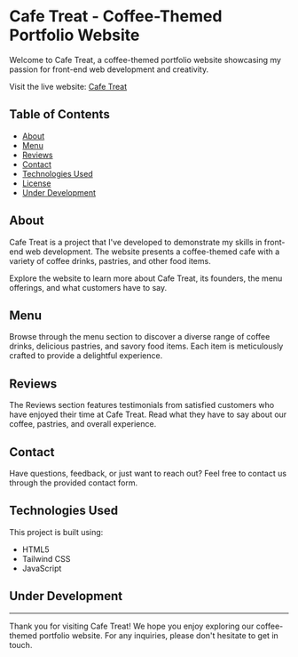 # Cafe Treat - Coffee-Themed Portfolio Website

Welcome to Cafe Treat, a coffee-themed portfolio website showcasing my passion for front-end web development and creativity.
<!-- ![Preview Image](assets\images\preview-img\preview.png) -->

Visit the live website: [Cafe Treat](https://cafe-treat.vercel.app/)

## Table of Contents

- [About](#about)
- [Menu](#menu)
- [Reviews](#reviews)
- [Contact](#contact)
- [Technologies Used](#technologies-used)
- [License](#license)
- [Under Development](#under-development)

## About

Cafe Treat is a project that I've developed to demonstrate my skills in front-end web development. The website presents a coffee-themed cafe with a variety of coffee drinks, pastries, and other food items.

Explore the website to learn more about Cafe Treat, its founders, the menu offerings, and what customers have to say.

## Menu

Browse through the menu section to discover a diverse range of coffee drinks, delicious pastries, and savory food items. Each item is meticulously crafted to provide a delightful experience.

## Reviews

The Reviews section features testimonials from satisfied customers who have enjoyed their time at Cafe Treat. Read what they have to say about our coffee, pastries, and overall experience.

## Contact

Have questions, feedback, or just want to reach out? Feel free to contact us through the provided contact form.

## Technologies Used

This project is built using:

- HTML5
- Tailwind CSS
- JavaScript

## Under Development


---

Thank you for visiting Cafe Treat! We hope you enjoy exploring our coffee-themed portfolio website. For any inquiries, please don't hesitate to get in touch.
